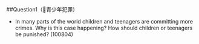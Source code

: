 \#\#Question1（青少年犯罪）

* In many parts of the world children and teenagers are committing more crimes. Why is this case happening? How should children or teenagers be punished? \(100804\)



